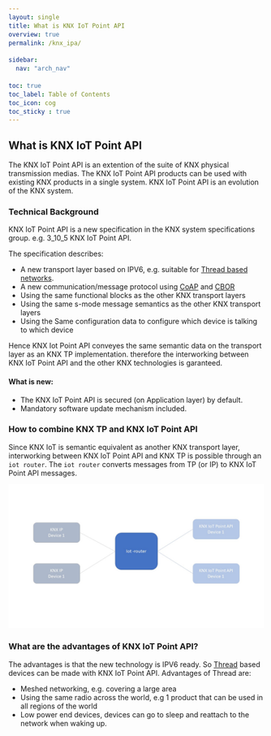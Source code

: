 ```yaml
---
layout: single
title: What is KNX IoT Point API
overview: true
permalink: /knx_ipa/

sidebar:
  nav: "arch_nav"

toc: true
toc_label: Table of Contents
toc_icon: cog
toc_sticky : true
---
```



## What is KNX IoT Point API

The KNX IoT Point API is an extention of the suite of KNX physical transmission medias.
The KNX IoT Point API products can be used with existing KNX products in a single system. KNX IoT Point API is an evolution of the KNX system.


### Technical Background

KNX IoT Point API is a new specification in the KNX system specifications group.
e.g. 3_10_5 KNX IoT Point API.

The specification describes:
- A new transport layer based on IPV6, e.g. suitable for [Thread based networks](https://www.threadgroup.org/).
- A new communication/message protocol using [CoAP](https://www.rfc-editor.org/rfc/rfc7252) and [CBOR](https://www.rfc-editor.org/rfc/rfc8949.html)
- Using the same functional blocks as the other KNX transport layers
- Using the same s-mode message semantics as the other KNX transport layers
- Using the Same configuration data to configure which device is talking to which device 

Hence KNX Iot Point API conveyes the same semantic data on the transport layer as an KNX TP implementation.
therefore the interworking between KNX IoT Point API and the other KNX technologies is garanteed.

#### What is new:

- The KNX IoT Point API is secured (on Application layer) by default.
- Mandatory software update mechanism included.


### How to combine KNX TP and KNX IoT Point API

Since KNX IoT is semantic equivalent as another KNX transport layer, interworking between KNX IoT Point API and KNX TP is possible through an `iot router`.
The `iot router` converts messages from TP (or IP) to KNX IoT Point API messages.

![iot router ](/assets/images/iot-router.jpg)

### What are the advantages of KNX IoT Point API?

The advantages is that the new technology is IPV6 ready. So [Thread](https://www.threadgroup.org/) based devices can be made with KNX IoT Point API.
Advantages of Thread are:

- Meshed networking, e.g. covering a large area
- Using the same radio across the world, e.g 1 product that can be used in all regions of the world
- Low power end devices, devices can go to sleep and reattach to the network when waking up.